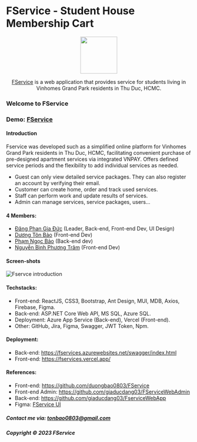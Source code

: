 # FService - Student House Membership Cart

<div align="center">
    <img style="width: 100px;" src="https://cdn.discordapp.com/attachments/1084829266581147658/1172830452499894272/logo_web.png" />
    <p><a href="https://fservices.vercel.app/">FService</a> is a web application that provides service for students living in Vinhomes Grand Park residents in Thu Duc, HCMC.</p>
</div>


### Welcome to FService

### Demo: [FService](https://fservices.vercel.app)


#### Introduction

Fservice was developed such as a simplified online platform for Vinhomes Grand Park residents in Thu Duc, HCMC, facilitating convenient purchase of pre-designed apartment services via integrated VNPAY. Offers defined service periods and the flexibility to add individual services as needed.
+ Guest can only view detailed service packages. They can also register an account by verifying their email.
+ Customer can create home, order and track used services.
+ Staff can perform work and update results of services.
+ Admin can manage services, service packages, users...




#### 4 Members:

- [Đăng Phan Gia Đức](https://github.com/giaducdang03) (Leader, Back-end, Front-end Dev, UI Design)
- [Dương Tôn Bảo](https://github.com/duongbao0803) (Front-end Dev)
- [Phạm Ngọc Bảo](https://github.com/ngocbubuh) (Back-end dev)
- [Nguyễn Bình Phương Trâm](https://github.com/phwtram) (Front-end Dev)



#### Screen-shots

![Fservce introduction](https://github.com/duongbao0803/SWP391_FService/blob/main/screenshots/introShot.png?raw=true)




#### Techstacks:

- Front-end: ReactJS, CSS3, Bootstrap, Ant Design, MUI, MDB, Axios, Firebase, Figma.
- Back-end: ASP.NET Core Web API, MS SQL, Azure SQL.
- Deployment: Azure App Service (Back-end), Vercel (Front-end).
- Other: GitHub, Jira, Figma, Swagger, JWT Token, Npm.




#### Deployment:
- Back-end: https://fservices.azurewebsites.net/swagger/index.html
- Front-end: https://fservices.vercel.app/




#### References:
- Front-end: https://github.com/duongbao0803/FService
- Front-end Admin: https://github.com/giaducdang03/FServiceWebAdmin
- Back-end: https://github.com/giaducdang03/FserviceWebApp
- Figma: [FService UI](https://www.figma.com/file/CleRjdHnXB8jfVlJiRP3lh/UI_StudentMemberShipCart)




##### Contact me via: tonbao0803@gmail.com

##### Copyright &#169; 2023 FService
